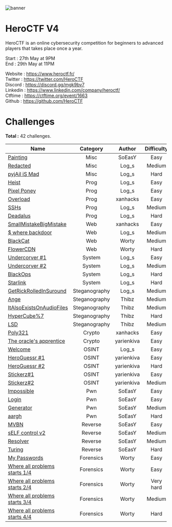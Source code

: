![banner](https://pbs.twimg.com/profile_banners/815907006708060160/1586530306/1500x500)

# HeroCTF V4

HeroCTF is an online cybersecurity competition for beginners to advanced players that takes place once a year.

Start : 27th May at 9PM<br>
End : 29th May at 11PM

Website  : https://www.heroctf.fr/<br>
Twitter  : https://twitter.com/HeroCTF<br>
Discord  : https://discord.gg/mgk9bv7<br>
Linkedin : https://www.linkedin.com/company/heroctf/<br>
Ctftime  : https://ctftime.org/event/1663<br>
Github   : https://github.com/HeroCTF

# Challenges

**Total :** 42 challenges.

| Name                                                                    | Category      | Author     | Difficulty  | Done |
|-------------------------------------------------------------------------|:-------------:|:----------:|:-----------:|:----:|
| [Painting](Writeups/Miscellaneous/Painting)                                      | Misc          | SoEasY     | Easy        |  ✅  |
| [Redacted](Writeups/Miscellaneous/Redacted/)                                     | Misc          | Log\_s     | Medium      |  ✅  |
| [pyjAil iS Mad](Writeups/Miscellaneous/pyjAil_iS_Mad/)                           | Misc          | Log\_s     | Hard        |  ✅  |
| [Heist](Writeups/Programming/heist/)                                                    | Prog          | Log\_s     | Easy        |  ✅  |
| [Pixel Poney](Writeups/Programming/pixel_poney/)                                        | Prog          | Log\_s     | Easy        |  ✅  |
| [Overload](Writeups/Programming/Overload/)                                              | Prog          | xanhacks   | Easy        |  ✅  |
| [SSHs](Writeups/Programming/SSHs/)                                                      | Prog          | Log\_s     | Medium      |  ✅  |
| [Deadalus](Writeups/Programming/deadalus/)                                              | Prog          | Log\_s     | Hard        |  ✅  |
| [SmallMistakeBigMistake](Writeups/Web/SmallMistakeBigMistake/)                   | Web           | xanhacks   | Easy        |  ✅  |
| [$ where backdoor](Writeups/Web/whereBackdoor/)                                  | Web           | Log\_s     | Medium      |  ✅  |
| [BlackCat](Writeups/Web/BlackCat/)                                               | Web           | Worty      | Medium      |  ✅  |
| [FlowerCDN](Writeups/Web/FlowerCDN/)                                             | Web           | Worty      | Hard        |  ✅  |
| [Undercorver #1](Writeups/System/undercover1/)                                   | System        | Log\_s     | Easy        |  ✅  |
| [Undercorver #2](Writeups/System/undercover2/)                                   | System        | Log\_s     | Medium      |  ✅  |
| [BlackOps](Writeups/System/BlackOps/)                                            | System        | Log\_s     | Hard        |  ✅  |
| [Starlink](Writeups/System/Starlink/)                                            | System        | Log\_s     | Hard        |  ✅  |
| [GetRickRolledInSuround](Writeups/Steganography/GetRickRolledInSuround/)         | Steganography | Log\_s     | Medium      |  ✅  |
| [Ange](Writeups/Steganography/Ange/)                                             | Steganography | Thibz      | Medium      |  ✅  |
| [ItAlsoExistsOnAudioFiles](Writeups/Steganography/ItAlsoExistsOnAudioFiles/)     | Steganography | Thibz      | Medium      |  ✅  |
| [HyperCube%7](Writeups/Steganography/HyperCube7/)                                | Steganography | Thibz      | Hard        |  ✅  |
| [LSD](Writeups/Steganography/LSD/)                                               | Steganography | Thibz      | Medium      |  ✅  |
| [Poly321](Writeups/Cryptography/Poly321/)                                              | Crypto        | xanhacks   | Easy        |  ✅  |
| [The oracle's apprentice](Writeups/Cryptography/Oracles_apprentice/)                   | Crypto        | yarienkiva | Easy        |  ✅  |
| [Welcome](Writeups/Osint/welcome/)                                               | OSINT         | Log\_s     | Easy        |  ✅  |
| [HeroGuessr #1](Writeups/Osint/HeroGuessr#1/)                                    | OSINT         | yarienkiva | Easy        |  ✅  |
| [HeroGuessr #2](Writeups/Osint/HeroGuessr#2/)                                    | OSINT         | yarienkiva | Hard        |  ✅  |
| [Stickerz#1](Writeups/Osint/Stickerz1/)                                          | OSINT         | yarienkiva | Easy        |  ✅  |
| [Stickerz#2](Writeups/Osint/Stickerz2/)                                          | OSINT         | yarienkiva | Medium      |  ✅  |
| [Impossible](Writeups/Pwn/Impossible/)                                           | Pwn           | SoEasY     | Easy        |  ✅  |
| [Login](Writeups/Pwn/Login/)                                                     | Pwn           | SoEasY     | Easy        |  ✅  |
| [Generator](Writeups/Pwn/Generator)                                              | Pwn           | SoEasY     | Medium      |  ✅  |
| [aargh](Writeups/Pwn/aargh/)                                                     | Pwn           | SoEasY     | Hard        |  ✅  |
| [MVBN](Writeups/Reverse/MVBN/)                                                   | Reverse       | SoEasY     | Easy        |  ✅  |
| [sELF control v2](Writeups/Reverse/sELF_control_v2/)                             | Reverse       | SoEasY     | Medium      |  ✅  |
| [Resolver](Writeups/Reverse/Resolver/)                                           | Reverse       | SoEasY     | Medium      |  ✅  |
| [Turing](Writeups/Reverse/Turing/)                                               | Reverse       | SoEasY     | Hard        |  ❌  |
| [My Passwords](Writeups/Forensic/MyPasswords)				                      | Forensics     | Worty      | Easy        |  ✅  |
| [Where all problems starts 1/4](Writeups/Forensic/Where_All_Problem_Starts_1-4) | Forensics     | Worty      | Easy        |  ✅  |
| [Where all problems starts 2/4](Writeups/Forensic/Where_All_Problem_Starts_2-4) | Forensics     | Worty      | Very hard   |  ✅  |
| [Where all problems starts 3/4](Writeups/Forensic/Where_All_Problem_Starts_3-4) | Forensics     | Worty      | Medium      |  ✅  |
| [Where all problems starts 4/4](Writeups/Forensic/Where_All_Problem_Starts_4-4) | Forensics     | Worty      | Hard        |  ✅  |
